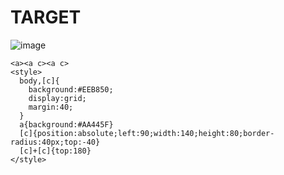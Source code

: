# TARGET

![image](https://github.com/user-attachments/assets/a80758e9-fa31-4353-adf6-64271c82a55e)

```
<a><a c><a c>
<style>
  body,[c]{
    background:#EEB850;
    display:grid;
    margin:40;
  }
  a{background:#AA445F}
  [c]{position:absolute;left:90;width:140;height:80;border-radius:40px;top:-40}
  [c]+[c]{top:180}
</style>
```
